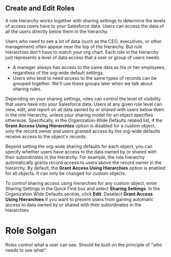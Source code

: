 ## Create and Edit Roles

A role hierarchy works together with sharing settings to determine the levels of access users have to your Salesforce data. Users can access the data of all the users directly below them in the hierarchy.

  

Users who need to see a lot of data (such as the CEO, executives, or other management) often appear near the top of the hierarchy. But role hierarchies don't have to match your org chart. Each role in the hierarchy just represents a level of data access that a user or group of users needs.

-   A manager always has access to the same data as his or her employees, regardless of the org-wide default settings.
-   Users who tend to need access to the same types of records can be grouped together. We'll use these groups later when we talk about sharing rules.

Depending on your sharing settings, roles can control the level of visibility that users have into your Salesforce data. Users at any given role level can view, edit, and report on all data owned by or shared with users below them in the role hierarchy, unless your sharing model for an object specifies otherwise. Specifically, in the Organization-Wide Defaults related list, if the **Grant Access Using Hierarchies** option is disabled for a custom object, only the record owner and users granted access by the org-wide defaults receive access to the object's records.

Beyond setting the org-wide sharing defaults for each object, you can specify whether users have access to the data owned by or shared with their subordinates in the hierarchy. For example, the role hierarchy automatically grants record access to users above the record owner in the hierarchy. By default, the **Grant Access Using Hierarchies** option is enabled for all objects. It can only be changed for custom objects.

To control sharing access using hierarchies for any custom object, enter Sharing Settings in the Quick Find box and select **Sharing Settings**. In the Organization Wide Defaults section, click **Edit**. Deselect **Grant Access Using Hierarchies** if you want to prevent users from gaining automatic access to data owned by or shared with their subordinates in the hierarchies



# Role Solgan

Roles control what a user can see. Should be built on the principle of "who needs to see what"

